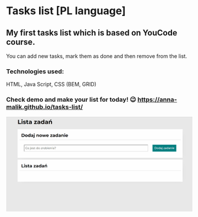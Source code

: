 # Tasks list [PL language]

## My first tasks list which is based on YouCode course.
You can add new tasks, mark them as done and then remove from the list.

### Technologies used:
HTML,
Java Script,
CSS (BEM, GRID)

### Check demo and make your list for today! :wink: https://anna-malik.github.io/tasks-list/

![tasks-list](images/task-list.gif)
